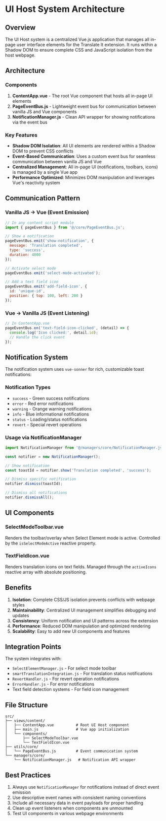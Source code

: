 # UI Host System Architecture

## Overview

The UI Host system is a centralized Vue.js application that manages all in-page user interface elements for the Translate It extension. It runs within a Shadow DOM to ensure complete CSS and JavaScript isolation from the host webpage.

## Architecture

### Components

1. **ContentApp.vue** - The root Vue component that hosts all in-page UI elements
2. **PageEventBus.js** - Lightweight event bus for communication between vanilla JS and Vue components
3. **NotificationManager.js** - Clean API wrapper for showing notifications via the event bus

### Key Features

- **Shadow DOM Isolation**: All UI elements are rendered within a Shadow DOM to prevent CSS conflicts
- **Event-Based Communication**: Uses a custom event bus for seamless communication between vanilla JS and Vue
- **Centralized Management**: All in-page UI (notifications, toolbars, icons) is managed by a single Vue app
- **Performance Optimized**: Minimizes DOM manipulation and leverages Vue's reactivity system

## Communication Pattern

### Vanilla JS → Vue (Event Emission)

```javascript
// In any content script module
import { pageEventBus } from '@/core/PageEventBus.js';

// Show a notification
pageEventBus.emit('show-notification', {
  message: 'Translation completed',
  type: 'success',
  duration: 4000
});

// Activate select mode
pageEventBus.emit('select-mode-activated');

// Add a text field icon
pageEventBus.emit('add-field-icon', {
  id: 'unique-id',
  position: { top: 100, left: 200 }
});
```

### Vue → Vanilla JS (Event Listening)

```javascript
// In ContentApp.vue
pageEventBus.on('text-field-icon-clicked', (detail) => {
  console.log('Icon clicked:', detail.id);
  // Handle the click event
});
```

## Notification System

The notification system uses `vue-sonner` for rich, customizable toast notifications:

### Notification Types
- `success` - Green success notifications
- `error` - Red error notifications  
- `warning` - Orange warning notifications
- `info` - Blue informational notifications
- `status` - Loading/status notifications
- `revert` - Special revert operations

### Usage via NotificationManager

```javascript
import NotificationManager from '@/managers/core/NotificationManager.js';

const notifier = new NotificationManager();

// Show notification
const toastId = notifier.show('Translation completed', 'success');

// Dismiss specific notification
notifier.dismiss(toastId);

// Dismiss all notifications
notifier.dismissAll();
```

## UI Components

### SelectModeToolbar.vue
Renders the toolbar/overlay when Select Element mode is active. Controlled by the `isSelectModeActive` reactive property.

### TextFieldIcon.vue  
Renders translation icons on text fields. Managed through the `activeIcons` reactive array with absolute positioning.

## Benefits

1. **Isolation**: Complete CSS/JS isolation prevents conflicts with webpage styles
2. **Maintainability**: Centralized UI management simplifies debugging and updates
3. **Consistency**: Uniform notification and UI patterns across the extension
4. **Performance**: Reduced DOM manipulation and optimized rendering
5. **Scalability**: Easy to add new UI components and features

## Integration Points

The system integrates with:
- `SelectElementManager.js` - For select mode toolbar
- `smartTranslationIntegration.js` - For translation status notifications
- `RevertHandler.js` - For revert operation notifications
- `ErrorHandler.js` - For error notifications
- Text field detection systems - For field icon management

## File Structure

```
src/
├── views/content/
│   ├── ContentApp.vue          # Root UI Host component
│   ├── main.js                 # Vue app initialization
│   └── components/
│       ├── SelectModeToolbar.vue
│       └── TextFieldIcon.vue
├── utils/core/
│   └── PageEventBus.js         # Event communication system
└── managers/core/
    └── NotificationManager.js   # Notification API wrapper
```

## Best Practices

1. Always use `NotificationManager` for notifications instead of direct event emission
2. Use descriptive event names with consistent naming conventions
3. Include all necessary data in event payloads for proper handling
4. Clean up event listeners when components are unmounted
5. Test UI components in various webpage environments
